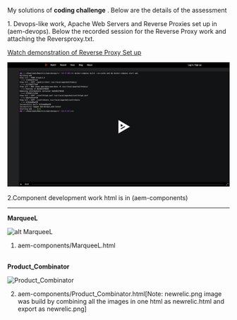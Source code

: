 <p>
My solutions of <strong>coding challenge</strong> . Below are the details of the assessment
</p>
<p>
 1. Devops-like work, Apache Web Servers and Reverse Proxies set up in (aem-devops). Below the recorded session for the Reverse Proxy work and attaching the Reversproxy.txt. 
 
 <a href="https://asciinema.org/a/EBGQhLscMWUsY5EysiMYRethT">Watch demonstration of Reverse Proxy Set up</a>
 
 
 ![alt aem-devops](github_assets/aem-devops.png)
 
 </p>
 <p>
 2.Component development work html is in (aem-components)
<hr>
<b>MarqueeL</b>

![alt MarqueeL](https://raw.githubusercontent.com/saikiranrallabandi/AEM-coding-challenge/master/github_assets/MarqueeL.png)

1. aem-components/MarqueeL.html


<br>
<b>Product_Combinator</b>

 ![Product_Combinator](https://raw.githubusercontent.com/saikiranrallabandi/AEM-coding-challenge/master/github_assets/Product_Combinator.png)

2. aem-components/Product_Combinator.html[Note: newrelic.png image was build by combining all the images in one html as newrelic.html and export as newrelic.png]

